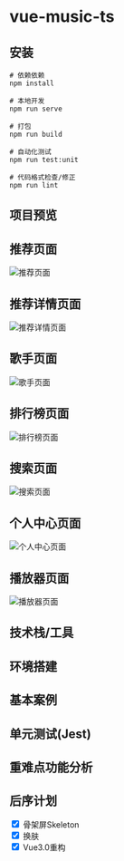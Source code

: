 # vue-music-ts
## 安装
```
# 依赖依赖
npm install

# 本地开发
npm run serve

# 打包
npm run build

# 自动化测试
npm run test:unit

# 代码格式检查/修正
npm run lint
```

## 项目预览
## 推荐页面
![推荐页面](https://user-gold-cdn.xitu.io/2020/6/26/172f1073be3068cf?w=1125&h=2436&f=png&s=1051799)

## 推荐详情页面
![推荐详情页面](https://user-gold-cdn.xitu.io/2020/6/26/172f10b49505cea2?w=1125&h=2436&f=png&s=1083521)

## 歌手页面
![歌手页面](https://user-gold-cdn.xitu.io/2020/6/26/172f108705ca1b40?w=1125&h=2436&f=png&s=461115)

## 排行榜页面
![排行榜页面](https://user-gold-cdn.xitu.io/2020/6/26/172f10a5d404e2fd?w=1125&h=2436&f=png&s=949190)

## 搜索页面
![搜索页面](https://user-gold-cdn.xitu.io/2020/6/26/172f10a880f5dde9?w=1125&h=2436&f=png&s=131769)

## 个人中心页面
![个人中心页面](https://user-gold-cdn.xitu.io/2020/6/26/172f10b9dfaa5511?w=1125&h=2436&f=png&s=210445)

## 播放器页面
![播放器页面](https://user-gold-cdn.xitu.io/2020/6/26/172f10cb3aa00ff7?w=1125&h=2436&f=png&s=1338515)


## 技术栈/工具

## 环境搭建

## 基本案例

## 单元测试(Jest)

## 重难点功能分析

## 后序计划
<input type="checkbox" checked/> 骨架屏Skeleton <br/>
<input type="checkbox" checked/> 换肤 <br/>
<input type="checkbox" checked/> Vue3.0重构 <br/>
